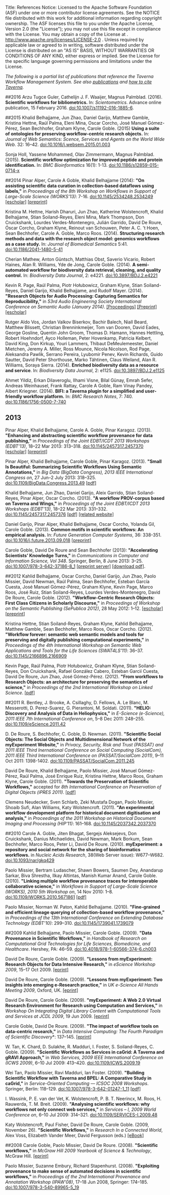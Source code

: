 Title:     References
Notice:    Licensed to the Apache Software Foundation (ASF) under one
           or more contributor license agreements.  See the NOTICE file
           distributed with this work for additional information
           regarding copyright ownership.  The ASF licenses this file
           to you under the Apache License, Version 2.0 (the
           "License"); you may not use this file except in compliance
           with the License.  You may obtain a copy of the License at
           .
             http://www.apache.org/licenses/LICENSE-2.0
           .
           Unless required by applicable law or agreed to in writing,
           software distributed under the License is distributed on an
           "AS IS" BASIS, WITHOUT WARRANTIES OR CONDITIONS OF ANY
           KIND, either express or implied.  See the License for the
           specific language governing permissions and limitations
           under the License.

*The following is a partial list of publications that reference the Taverna Workflow Management System. 
See also [publications](/community/publications) and [how to cite Taverna](/community/cite).*

##2016
Arzu Tugce Guler, Cathelijn J. F. Waaijer, Magnus Palmblad. (2016). **Scientific workflows for 
bibliometrics.** In: *Scientometrics*. Advance online publication, 15 February 2016. 
[doi:10.1007/s11192-016-1885-6](http://dx.doi.org/10.1007/s11192-016-1885-6). 

##2015
Khalid Belhajjame, Jun Zhao, Daniel Garijo, Matthew Gamble, Kristina Hettne, Ra&uacute;l Palma, 
Eleni Mina, Oscar Corcho, Jos&eacute; Manuel G&oacute;mez-P&eacute;rez, Sean Bechhofer, 
Graham Klyne, Carole Goble. (2015)
**Using a suite of ontologies for preserving workflow-centric research objects.** 
In: *Journal of Web Semantics: Scence, Services and Agents on the World Wide Web*. 32: 16&ndash;42.
[doi:10.1016/j.websem.2015.01.003](http://dx.doi.org/10.1016/j.websem.2015.01.003)

Sonja Holl, Yassene Mohammed, Olav Zimmermann, Magnus Palmblad. (2015). 
**Scientific workflow optimization for improved peptide and protein identification.** 
In: *BMC Bioinformatics* 16(1): 1-13. 
[doi:10.1186/s12859-015-0714-x](http://dx.doi.org/10.1186/s12859-015-0714-x)

##2014
Pinar Alper, Carole A Goble, Khalid Belhajjame (2014):
**"On assisting scientific data curation in collection-based dataflows using labels,"** 
in *Proceedings of the 8th Workshop on Workflows in Support of Large-Scale Science (WORKS'13)*: 7-16.
[doi:10.1145/2534248.2534249](http://dx.doi.org/10.1145/2534248.2534249)
[[escholar]](https://www.escholar.manchester.ac.uk/uk-ac-man-scw:236944)
[[preprint]](https://www.escholar.manchester.ac.uk/api/datastream?publicationPid=uk-ac-man-scw:236944&datastreamId=SUPPLEMENTARY-1.PDF)

Kristina M. Hettne, Harish Dharuri, Jun Zhao, Katherine Wolstencroft, Khalid Belhajjame, Stian Soiland-Reyes, Eleni Mina, Mark Thompson, Don Cruickshank, Lourdes Verdes-Montenegro, Juli&aacute;n Garrido, David De Roure, &Oacute;scar Corcho, Graham Klyne, Reinout van Schouwen, Peter A. C. 't Hoen, Sean Bechhofer, Carole A. Goble, Marco Roos. (2014).
**Structuring research methods and data with the research object model: genomics workflows as a case study.** 
In: *Journal of Biomedical Semantics* 5:41. 
[doi:10.1186/2041-1480-5-41](http://dx.doi.org/10.1186/2041-1480-5-41)

Cherian Mathew, Anton G&uuml;ntsch, Matthias Obst, Saverio Vicario, Robert Haines, Alan R. Williams, Yde de Jong, Carole Goble. (2014).
**A semi-automated workflow for biodiversity data retrieval, cleaning, and quality control.** 
In: *Biodiversity Data Journal*, 2: e4221. [doi:10.3897/BDJ.2.e4221](http://dx.doi.org/10.3897/BDJ.2.e4221)

Kevin R. Page, Ra&uacute;l Palma, Piotr Ho&#322;ubowicz, Graham Klyne, Stian Soiland-Reyes, Daniel Garijo, Khalid Belhajjame, and Rudolf Mayer. (2014). 
**"Research Objects for Audio Processing: Capturing Semantics for Reproducibility,"** 
in *53rd Audio Engineering Society International Conference on Semantic Audio (January 2014)*. 
[[Proceedings]](http://www.aes.org/e-lib/browse.cfm?elib=17116)
[[Preprint]](https://www.escholar.manchester.ac.uk/api/datastream?publicationPid=uk-ac-man-scw:213117&datastreamId=SUPPLEMENTARY-1.PDF)
[[escholar]](https://www.escholar.manchester.ac.uk/uk-ac-man-scw:213117)

Rutger Aldo Vos, Jordan Valkov Biserkov, Bachir Balech, Niall Beard, Matthew Blissett, Christian Brenninkmeijer, Tom van Dooren, David Eades, George Gosline, Quentin John Groom, Thomas D. Hamann, Hannes Hettling, Robert Hoehndorf, Ayco Holleman, Peter Hovenkamp, Patricia Kelbert, David King, Don Kirkup, Youri Lammers, Thibaut DeMeulemeester, Daniel Mietchen, Jeremy A. Miller, Ross Mounce, Nicola Nicolson, Rod Page, Aleksandra Pawlik, Serrano Pereira, Lyubomir Penev, Kevin Richards, Guido Sautter, David Peter Shorthouse, Marko T&auml;htinen, Claus Weiland, Alan R. Williams, Soraya Sierra. (2014).
**Enriched biodiversity data as a resource and service**. 
In: *Biodiversity Data Journal*, 2: e1125.
[doi:10.3897/BDJ.2.e1125](http://dx.doi.org/10.3897/BDJ.2.e1125)

Ahmet Yildiz, Erkan Dilaveroglu, Ilhami Visne, Bilal G&uuml;nay, Emrah Sefer, Andreas Weinhausel, Frank Rattay, Carole A Goble, Ram Vinay Pandey, Albert Kriegner. (2014). 
**BIFI: a Taverna plugin for a simplified and user-friendly workflow platform.** 
In: *BMC Research Notes*, 7: 740. 
[doi:10.1186/1756-0500-7-740](http://dx.doi.org/10.1186/1756-0500-7-740)

## 2013
Pinar Alper, Khalid Belhajjame, Carole A. Goble, Pinar Karagoz. (2013).
**"Enhancing and abstracting scientific workflow provenance for data publishing,"**
in *Proceedings of the Joint EDBT/ICDT 2013 Workshops (EDBT'13)*, 18&ndash;22 Mar 2013: 313&ndash;318.
[doi:10.1145/2457317.2457370](http://dx.doi.org/10.1145/2457317.2457370)
[[escholar]](https://www.escholar.manchester.ac.uk/uk-ac-man-scw:282297)
[[preprint]](https://www.escholar.manchester.ac.uk/api/datastream?publicationPid=uk-ac-man-scw:282297&datastreamId=SUPPLEMENTARY-1.PDF)

Pinar Alper, Khalid Belhajjame, Carole Goble, Pinar Karagoz.  (2013).
**"Small Is Beautiful: Summarizing Scientific Workflows Using Semantic Annotations,"** 
in *Big Data (BigData Congress), 2013 IEEE International Congress on*, 27 Jun&ndash;2 July 2013: 318&ndash;325. 
[doi:10.1109/BigData.Congress.2013.49](http://dx.doi.org/10.1109/BigData.Congress.2013.49)
[[pdf]](http://www.computer.org/csdl/proceedings/bigdatacongress/2013/5006/00/5006a318.pdf)

Khalid Belhajjame, Jun Zhao, Daniel Garijo, Aleix Garrido, Stian Soiland-Reyes, Pinar Alper, Oscar Corcho. (2013).
**"A workflow PROV-corpus based on Taverna and Wings,"** 
in *Proceedings of the Joint EDBT/ICDT 2013 Workshops (EDBT'13)*, 18&ndash;22 Mar 2013: 331&ndash;332.
[doi:10.1145/2457317.2457376](http://dx.doi.org/10.1145/2457317.2457376)
[[pdf]](http://delicias.dia.fi.upm.es/members/dgarijo/papers/prov-bench-paper.pdf)
[[related website]](https://github.com/provbench/Wf4Ever-PROV)

Daniel Garijo, Pinar Alper, Khalid Belhajjame, Oscar Corcho, Yolanda Gil, Carole Goble. (2013).
**Common motifs in scientific workflows: An empirical analysis.** 
In: *Future Generation Computer Systems*, 36: 338-351.
[doi:10.1016/j.future.2013.09.018](http://dx.doi.org/10.1016/j.future.2013.09.018)
[[preprint]](http://oa.upm.es/21854/1/1-s2_0-S0167739X13001970-main.pdf)

Carole Goble, David De Roure and Sean Bechhofer (2013):
**"Accelerating Scientists&rsquo; Knowledge Turns,"**
in *Communications in Computer and Information Science, Vol 348*.  Springer, Berlin, 8 June 2013: 3&ndash;25.
[doi:10.1007/978-3-642-37186-8_1](http://dx.doi.org/10.1007/978-3-642-37186-8_1)
[[preprint server]](http://ora.ox.ac.uk/objects/uuid%3A17de32c4-518f-4be6-bf78-1ecd6c761b81)
[[download pdf]](http://ora.ox.ac.uk/objects/uuid:17de32c4-518f-4be6-bf78-1ecd6c761b81/datastreams/ATTACHMENT01).

##2012
Kahlid Belhajjame, Oscar Corcho, Daniel Garijo, Jun Zhao, Paolo Missier, David Newman, Ra&uacute;l Palma, Sean Bechhofer, Esteban Garc&iacute;a Cuesta, Jos&eacute; Manuel G&oacute;mez-P&eacute;rez, Graham Klyne, Kevin Page, Marco Roos, Jos&eacute; Ruiz, Stian Soiland-Reyes, Lourdes Verdes-Montenegro, David De Roure, Carole Goble. (2012). 
**"Workflow-Centric Research Objects: First Class Citizens in Scholarly Discourse,"** 
in *Proceedings of Workshop on the Semantic Publishing (SePublica 2012)*, 28 May 2012: 1&ndash;12.
[[escholar]](https://www.escholar.manchester.ac.uk/uk-ac-man-scw:236961) 
[[preprint]](https://www.escholar.manchester.ac.uk/api/datastream?publicationPid=uk-ac-man-scw:192020&datastreamId=POST-PEER-REVIEW-NON-PUBLISHERS.PDF)

Kristina Hettne, Stian Soiland-Reyes, Graham Klyne, Kahlid Belhajjame, Matthew Gamble, Sean Bechhofer, Marco Roos, Oscar Corcho. (2012). 
**"Workflow forever: semantic web semantic models and tools for preserving and digitally publishing computational experiments,"** 
in *Proceedings of the 4th International Workshop on Semantic Web Applications and Tools for the Life Sciences (SWAT4LS'11)*: 36&ndash;37. 
[doi:10.1145/2166896.2166909](http://dx.doi.org/10.1145/2166896.2166909)

Kevin Page, Ra&uacute;l Palma, Piotr Ho&#322;ubowicz, Graham Klyne, Stian Soiland-Reyes, Don Cruickshank, Rafael Gonz&aacute;lez Cabero, Esteban Garci&iacute; Cuesta, David De Roure, Jun Zhao, Jos&eacute; G&oacute;mez-P&eacute;rez. (2012). 
**"From workflows to Research Objects: an architecture for preserving the semantics of science,"** 
in *Proceedings of the 2nd International Workshop on Linked Science*.
[[pdf]](http://linkedscience.org/wp-content/uploads/2012/05/lisc2012_submission_15.pdf)

##2011
R. Bentley, J. Brooke, A. Csillaghy, D. Fellows, A. Le Blanc, M. Messerotti, D. Perez-Suarez, G. Pierantoni, M. Soldati. (2011). 
**"HELIO: Discovery and Analysis of Data in Heliophysics,"** 
in *E-Science (e-Science), 2011 IEEE 7th International Conference on*, 5&ndash;8 Dec 2011: 248&ndash;255. 
[doi:10.1109/eScience.2011.42](http://dx.doi.org/10.1109/eScience.2011.42)

D. De Roure, S. Bechhofer, C. Goble, D. Newman. (2011). 
**"Scientific Social Objects: The Social Objects and Multidimensional Network of the myExperiment Website,"** 
in *Privacy, Security, Risk and Trust (PASSAT) and 2011 IEEE Third Inernational Conference on Social Computing (SocialCom), 2011 IEEE Third International Conference on (PASSAT/SocialCom 2011)*, 9&ndash;11 Oct 2011: 1398-1402. 
[doi:10.1109/PASSAT/SocialCom.2011.245](http://dx.doi.org/10.1109/PASSAT/SocialCom.2011.245)

David De Roure, Khalid Belhajjame, Paolo Missier, Jos&eacute; Manuel G&oacute;mez-P&eacute;rez, Ra&uacute;l Palma, Jos&eacute; Enrique Ruiz, Kristina Hettne, Marco Roos, Graham Klyne, Carole Goble. (2011).
**"Towards the Preservation of Scientific Workflows,"** 
accepted for *8th International Conference on Preservation of Digital Objects (iPRES 2011)*. 
[[pdf]](http://users.ox.ac.uk/~oerc0033/preprints/wfpreservev10.pdf)

Clemens Neudecker, Sven Schlarb, Zeki Mustafa Dogan, Paolo Missier, Shoaib Sufi, Alan Williams, Katy Wolstencroft. (2011). 
**"An experimental workflow development platform for historical document digitisation and analysis,"** 
in *Proceedings of the 2011 Workshop on Historical Document Imaging and Processing (HIP'11)*: 161&ndash;168. [doi:10.1145/2037342.2037370](http://dx.doi.org/10.1145/2037342.2037370)

##2010
Carole A. Goble, Jiten Bhagat, Sergejs Aleksejevs, Don Cruickshank, Danius Michaelides, David Newman, Mark Borkum, Sean Bechhofer, Marco Roos, Peter Li, David De Roure. (2010). 
**myExperiment: a repository and social network for the sharing of bioinformatics workflows.** 
in *Nucleic Acids Research*, 38(Web Server issue): W677&ndash;W682.
[doi:10.1093/nar/gkq429](http://dx.doi.org/10.1093/nar/gkq429)

Paolo Missier, Bertram Ludascher, Shawn Bowers, Saumen Dey, Anandarup Sarkar, Biva Shrestha, Ilkay Altintas, Manish Kumar Anand, Carole Goble. (2010). 
**"Linking multiple workflow provenance traces for interoperable collaborative science,"** 
in *Workflows in Support of Large-Scale Science (WORKS), 2010 5th Workshop on*, 14 Nov 2010: 1&ndash;8.
[doi:10.1109/WORKS.2010.5671861](http://dx.doi.org/10.1109/WORKS.2010.5671861)
[[pdf]](http://web.cs.ucdavis.edu/~ludaesch/pubs/DataToL-IEEE.pdf)

Paolo Missier, Norman W. Paton, Kahlid Belhajjame. (2010). 
**"Fine-grained and efficient lineage querying of collection-based workflow provenance,"** 
in *Proceedings of the 13th International Conference on Extending Database Technology (EDBT'10)*: 299&ndash;310. 
[doi:10.1145/1739041.1739079](http://dx.doi.org/10.1145/1739041.1739079)

##2009
Kahlid Belhajjame, Paolo Missier, Carole Goble. (2009). 
**"Data Provenance in Scientific Workflows,"** 
in *Handbook of Research on Computational Grid Technologies for Life Sciences, Biomedicine, and Healthcare*. Hershey, PA: 46&ndash;59.
[doi:10.4018/978-1-60566-374-6.ch003](http://dx.doi.org/10.4018/978-1-60566-374-6.ch003)

David De Roure, Carole Goble. (2009). 
**"Lessons from myExperiment: Research Objects for Data Intensive Research,"** 
in *eScience Workshop 2009*, 15&ndash;17 Oct 2009. 
[[eprint]](http://eprints.ecs.soton.ac.uk/17744/)

David De Roure, Carole Goble. (2009). 
**"Lessons from myExperiment: Two insights into emerging e-Research practice,"** 
in *UK e-Science All Hands Meeting 2009*, Oxford, UK. 
[[eprint]](http://eprints.ecs.soton.ac.uk/17662/)

David De Roure, Carole Goble. (2009). 
**"myExperiment: A Web 2.0 Virtual Research Environment for Research using Computation and Services,"** 
in *Workshop On Integrating Digital Library Content with Computational Tools and Services at JCDL 2009*, 19 Jun 2009. 
[[eprint]](http://eprints.ecs.soton.ac.uk/17607/)

Carole Goble, David De Roure. (2009). 
**"The impact of workflow tools on data-centric research,"** 
in *Data Intensive Computing: The Fourth Paradigm of Scientific Discovery**: 137&ndash;145. 
[[eprint]](http://eprints.ecs.soton.ac.uk/17336/)

W. Tan, K. Chard, D. Sulakhe, R. Madduri, I. Foster, S. Soiland-Reyes, C. Goble. (2009). 
**"Scientific Workflows as Services in caGrid: A Taverna and gRAVI Approach,"** 
in *Web Services, 2009 IEEE International Conference on (ICWS 2009)*, 6&ndash;10 Jul 2009: 413&ndash;420.
[doi:10.1109/ICWS.2009.19](http://dx.doi.org/10.1109/ICWS.2009.19)

Wei Tan, Paolo Missier, Ravi Madduri, Ian Foster. (2009). 
**"Building Scientific Workflow with Taverna and BPEL: A Comparative Study in caGrid,"** 
in *Service-Oriented Computing &mdash; ICSOC 2008 Workshops*. Springer, Berlin: 118&ndash;129.
[doi:10.1007/978-3-642-01247-1_11](http://dx.doi.org/10.1007/978-3-642-01247-1_11)
[[pdf]](http://www.cs.man.ac.uk/~pmissier/docs/bpel-taverna-wesoa-081219.pdf)

I. Wassink, P. E. van der Vet, K. Wolstencroft, P. B. T. Neerincx, M. Roos, H. Rauwerda, T. M. Breit. (2009). 
**"Analysing scientific workflows: why workflows not only connect web services,"** 
in *Services &ndash; I, 2009 World Conference on*, 6&ndash;10 Jul 2009: 314&ndash;321.
[doi:10.1109/SERVICES-I.2009.48](http://dx.doi.org/10.1109/SERVICES-I.2009.48)

Katy Wolstencroft, Paul Fisher, David De Roure, Carole Goble. (2009, November 26). 
**"Scientific Workflows,"** 
in *Research In a Connected World*, Alex Voss, Elizabeth Vander Meer, David Fergusson (eds.) 
[[eBook]](https://www.free-ebooks.net/ebook/Research-in-a-Connected-World)

##2008
Carole Goble, Paolo Missier, David De Roure. (2008).
**"Scientific workflows,"** 
in *McGraw Hill 2009 Yearbook of Science & Technology*, McGraw Hill.
[[eprint]](http://eprints.ecs.soton.ac.uk/16628/)

Paolo Missier, Suzanne Embury, Richard Stapenhurst. (2008). 
**"Exploiting provenance to make sense of automated decisions in scientific workflows,"** 
in *Proceedings of the 2nd International Provenance and Annotation Workshop (IPAW'08)*, 17&ndash;18 Jun 2008, Springer: 174&ndash;185.
[doi:10.1007/978-3-540-89965-5_19](http://dx.doi.org/10.1007/978-3-540-89965-5_19)